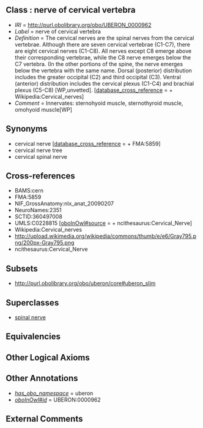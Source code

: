 
## Class : nerve of cervical vertebra

 * *IRI* = http://purl.obolibrary.org/obo/UBERON_0000962
 * *Label* = nerve of cervical vertebra
 * *Definition* = The cervical nerves are the spinal nerves from the cervical vertebrae. Although there are seven cervical vertebrae (C1-C7), there are eight cervical nerves (C1-C8). All nerves except C8 emerge above their corresponding vertebrae, while the C8 nerve emerges below the C7 vertebra. (In the other portions of the spine, the nerve emerges below the vertebra with the same name. Dorsal (posterior) distribution includes the greater occipital (C2) and third occipital (C3). Ventral (anterior) distribution includes the cervical plexus (C1-C4) and brachial plexus (C5-C8) [WP,unvetted]. [[database_cross_reference](../../ef/oboInOwl#hasDbXref.md) =  + Wikipedia:Cervical_nerves]
 * *Comment* = Innervates: sternohyoid muscle, sternothyroid muscle, omohyoid muscle[WP]

## Synonyms

 * cervical nerve [[database_cross_reference](../../ef/oboInOwl#hasDbXref.md) =  + FMA:5859]
 * cervical nerve tree
 * cervical spinal nerve

## Cross-references

 * BAMS:cern
 * FMA:5859
 * NIF_GrossAnatomy:nlx_anat_20090207
 * NeuroNames:2351
 * SCTID:360497008
 * UMLS:C0228815 [[oboInOwl#source](../../ce/oboInOwl#source.md) =  + ncithesaurus:Cervical_Nerve]
 * Wikipedia:Cervical_nerves
 * http://upload.wikimedia.org/wikipedia/commons/thumb/e/e6/Gray795.png/200px-Gray795.png
 * ncithesaurus:Cervical_Nerve

## Subsets

 * http://purl.obolibrary.org/obo/uberon/core#uberon_slim

## Superclasses

 * [spinal nerve](../../UBERON/80/UBERON_0001780.md)

## Equivalencies


## Other Logical Axioms


## Other Annotations

 * *[has_obo_namespace](../../ce/oboInOwl#hasOBONamespace.md)* = uberon
 * *[oboInOwl#id](../../id/oboInOwl#id.md)* = UBERON:0000962

## External Comments

